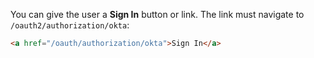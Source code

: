 You can give the user a **Sign In** button or link. The link must navigate to `/oauth2/authorization/okta`:

```html
<a href="/oauth/authorization/okta">Sign In</a>
```
